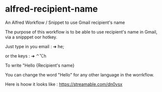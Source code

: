 # alfred-recipient-name
An Alfred Workflow / Snippet to use Gmail recipient's name

The purpose of this workflow is to be able to use recipient's name in Gmail, via a snipppet oor hotkey. 

Just type in you email : 
➜ he;

or the keys : 
➜ ⌃⌥h

To write "Hello {Recipient's name}

You can change the word "Hello" for any other language in the worrkflow. 

Here is hoow it looks like : https://streamable.com/dn0vsx
